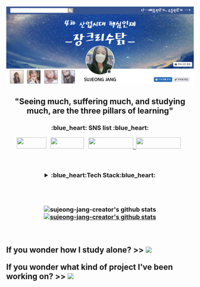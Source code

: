 ![header](./images/newmain.jpg)
<h2 align='center'> "Seeing much, suffering much, and studying much, are the three pillars of learning" </p>

<h3 align='center'>:blue_heart: SNS list :blue_heart:</p>
<p align='center'>
  
<a href="https://blog.naver.com/gomdorij" target="_blank"><img src="https://img.shields.io/badge/Blog-03C75A?style=flat-square&logo=Naver&logoColor=white" width = 80px height = 30px/></a> &nbsp;
<a href="https://open.kakao.com/o/sDrZcl2c" target="_blank"><img src="https://img.shields.io/badge/Kakao-FFCD00?style=flat-square&logo=KakaoTalk&logoColor=white" width = 90px height = 30px/></a>  &nbsp; 
<a href="https://www.facebook.com/gomdorij" target="_blank"><img src="https://img.shields.io/badge/Facebook-1877F2?style=flat-square&logo=Facebook&logoColor=white" width = 120px height = 30px/>&nbsp; </a>
<a href="https://www.instagram.com/diverser_jang" target="_blank"><img src="https://img.shields.io/badge/Instagram-E4405F?style=flat-square&logo=Instagram&logoColor=white"  width = 120px height = 30px/></a> &nbsp;</p>

<br>
<br>
  
<details>
  <summary>:blue_heart:Tech Stack:blue_heart:</summary>
   <p><p align='center'>
 I'm learning <img src="https://img.shields.io/badge/Python-3776AB?style=flat-square&logo=Python&logoColor=white"/> </a>
 <img src="https://img.shields.io/badge/pandas-150458?style=flat-square&logo=pandas&logoColor=white"/></a>
 <img src="https://img.shields.io/badge/NumPy-013243?style=flat-square&logo=NumPy&logoColor=white"/></a>
 <img src="https://img.shields.io/badge/Flask-000000?style=flat-square&logo=Flask&logoColor=white"/></a>
 <img src="https://img.shields.io/badge/JavaScript-F7DF1E?style=flat-square&logo=JavaScript&logoColor=white"/></a><br>
 <img src="https://img.shields.io/badge/Selenium-43B02A?style=flat-square&logo=Selenium&logoColor=white"/></a>
 <img src="https://img.shields.io/badge/BeatifulSoup-59666C?style=flat-square&logo=&logoColor=white"/></a>
 <img src="https://img.shields.io/badge/Oracle DB-F80000?style=flat-square&logo=Oracle&logoColor=white"/></a>
 <img src="https://img.shields.io/badge/MySQL DB-4479A1?style=flat-square&logo=MySQL&logoColor=white"/></a><br>
 <img src="https://img.shields.io/badge/Elasticsearch-005571?style=flat-square&logo=Elasticsearch&logoColor=white"/></a>
 <img src="https://img.shields.io/badge/Kibana-005571?style=flat-square&logo=Kibana&logoColor=white"/></a>
 <img src="https://img.shields.io/badge/Logstash-005571?style=flat-square&logo=Logstash&logoColor=white"/></a>
 <img src="https://img.shields.io/badge/Filebeat-005571?style=flat-square&logo=&logoColor=white"/></a>&nbsp;these days!</p>

I can use <img src="https://img.shields.io/badge/AdobeIllustrator-FF9A00?style=flat-square&logo=/AdobeIllustrator&logoColor=white"/></a> and <img src="https://img.shields.io/badge/AdobePhotoshop-31A8FF?style=flat-square&logo=/AdobePhotoshop&logoColor=white"/></a> : I like to use Illustration to create:smile:</p></details>


<br>
<br>

![sujeong-jang-creator's github stats](https://github-readme-stats.vercel.app/api?username=sujeong-jang-creator&show_icons=true)
[![sujeong-jang-creator's github stats](https://github-readme-stats.vercel.app/api/top-langs/?username=sujeong-jang-creator&show_icons=true&hide_border=true&title_color=004386&icon_color=004386&layout=compact)](https://github.com/sujeong-jang-creator)

<br> 

<p><h2 align='left'>
If you wonder how I study alone? >> <a href="https://github.com/sujeong-jang-creator/Jcrystal_study.git" target="_blank"><img src="https://img.shields.io/badge/Click! Me!-FF6550?style=flat-square&logo=InstagramCheckmarx&logoColor=white" width = 120px/></a>&nbsp;</p>
<p><p align='left'>
If you wonder what kind of project I've been working on? >> <a href="https://github.com/sujeong-jang-creator/Jcrystal_Projects.git" target="_blank"><img src="https://img.shields.io/badge/Click! Me!-FF6550?style=flat-square&logo=InstagramCheckmarx&logoColor=white"  width = 120px/></a>&nbsp;</p>
